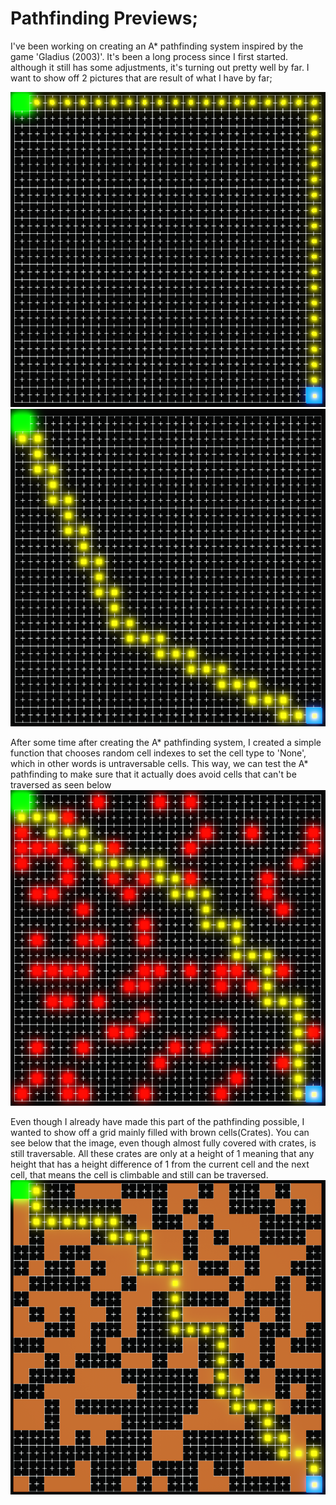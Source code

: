 # Pathfinding Previews;
I've been working on creating an A* pathfinding system inspired by the game 'Gladius (2003)'. It's been a long process since I first started. although it still has some adjustments, it's turning out pretty well by far. I want to show off 2 pictures that are result of what I have by far;

![](https://github.com/RandomGGRandy/World_Of_Heroes/blob/main/Images/Hugged_Pathfinding.png)
![](https://github.com/RandomGGRandy/World_Of_Heroes/blob/main/Images/Curve_Pathfinding.png)

After some time after creating the A* pathfinding system, I created a simple function that chooses random cell indexes to set the cell type to 'None', which in other words is untraversable cells. This way, we can test the A* pathfinding to make sure that it actually does avoid cells that can't be traversed as seen below
![](https://github.com/RandomGGRandy/World_Of_Heroes/blob/main/Images/Blocked_Pathfinding.png)

Even though I already have made this part of the pathfinding possible, I wanted to show off a grid mainly filled with brown cells(Crates). You can see below that the image, even though almost fully covered with crates, is still traversable. All these crates are only at a height of 1 meaning that any height that has a height difference of 1 from the current cell and the next cell, that means the cell is climbable and still can be traversed.
![](https://github.com/RandomGGRandy/World_Of_Heroes/blob/main/Images/Crate_Pathfinding.png)
